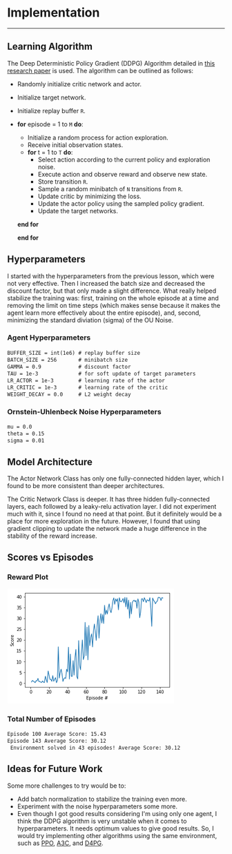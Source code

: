 
# Implementation
----------------------------------------------------------------------------------------------------------------------
## Learning Algorithm
The Deep Deterministic Policy Gradient (DDPG) Algorithm detailed in [this research paper](https://arxiv.org/pdf/1509.02971.pdf) is used. The algorithm can be outlined as follows:
- Randomly initialize critic network and actor.
- Initialize target network.
- Initialize replay buffer `R`.
- **for** episode = 1 to `M` **do**:
    - Initialize a random process for action exploration.
    - Receive initial observation states.
    - **for** t = 1 to `T` **do**:
        - Select action according to the current policy and exploration noise.
        - Execute action and observe reward and observe new state.
        - Store transition `R`.
        - Sample a random minibatch of `N` transitions from `R`.
        - Update critic by minimizing the loss.
        - Update the actor policy using the sampled policy gradient.
        - Update the target networks.
        
    **end for** 
    
  **end for**
  
## Hyperparameters
I started with the hyperparameters from the previous lesson, which were not very effective. Then I increased the batch size and decreased the discount factor, but that only made a slight difference. What really helped stabilize the training was: first, training on the whole episode at a time and removing the limit on time steps (which makes sense because it makes the agent learn more effectively about the entire episode), and, second, minimizing the standard diviation (sigma) of the OU Noise. 

### Agent Hyperparameters
```
BUFFER_SIZE = int(1e6) # replay buffer size
BATCH_SIZE = 256       # minibatch size
GAMMA = 0.9            # discount factor
TAU = 1e-3             # for soft update of target parameters
LR_ACTOR = 1e-3        # learning rate of the actor
LR_CRITIC = 1e-3       # learning rate of the critic
WEIGHT_DECAY = 0.0     # L2 weight decay
```

### Ornstein-Uhlenbeck Noise Hyperparameters
```
mu = 0.0
theta = 0.15
sigma = 0.01
```

## Model Architecture
The Actor Network Class has only one fully-connected hidden layer, which I found to be more consistent than deeper architectures.

The Critic Network Class is deeper. It has three hidden fully-connected layers, each followed by a leaky-relu activation layer. I did not experiment much with it, since I found no need at that point. But it definitely would be a place for more exploration in the future. However, I found that using gradient clipping to update the network made a huge difference in the stability of the reward increase.

## Scores vs Episodes
### Reward Plot
![reward-plot](output_30_0.png)

### Total Number of Episodes
```
Episode 100	Average Score: 15.43
Episode 143	Average Score: 30.12
 Environment solved in 43 episodes!	Average Score: 30.12
```

## Ideas for Future Work

Some more challenges to try would be to:
- Add batch normalization to stabilize the training even more.
- Experiment with the noise hyperparameters some more.
- Even though I got good results considering I'm using only one agent, I think the DDPG algorithm is very unstable when it comes to hyperparameters. It needs optimum values to give good results. So, I would try implementing other algorithms using the same environment, such as [PPO](https://arxiv.org/pdf/1707.06347.pdf), [A3C](https://arxiv.org/pdf/1602.01783.pdf), and [D4PG](https://openreview.net/pdf?id=SyZipzbCb).

